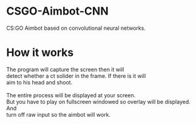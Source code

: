 # CSGO-Aimbot-CNN
CS:GO Aimbot based on convolutional neural networks.

# How it works
The program will capture the screen then it will</br>
detect whether a ct solider in the frame. If there is it will</br>
aim to his head and shoot.</br>
</br>
The entire process will be displayed at your screen.</br>
But you have to play on fullscreen windowed so overlay will be displayed. And</br>
turn off raw input so the aimbot will work.
